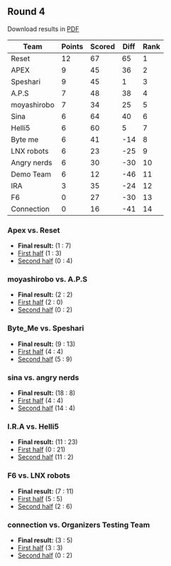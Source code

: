 ## Round 4

Download results in [PDF](pdfs/round4.pdf)

| Team        | Points | Scored | Diff | Rank |
|-------------|--------|--------|------|------|
| Reset       | 12     | 67     | 65   | 1    |
| APEX        | 9      | 45     | 36   | 2    |
| Speshari    | 9      | 45     | 1    | 3    |
| A.P.S       | 7      | 48     | 38   | 4    |
| moyashirobo | 7      | 34     | 25   | 5    |
| Sina        | 6      | 64     | 40   | 6    |
| Helli5      | 6      | 60     | 5    | 7    |
| Byte me     | 6      | 41     | -14  | 8    |
| LNX robots  | 6      | 23     | -25  | 9    |
| Angry nerds | 6      | 30     | -30  | 10   |
| Demo Team   | 6      | 12     | -46  | 11   |
| IRA         | 3      | 35     | -24  | 12   |
| F6          | 0      | 27     | -30  | 13   |
| Connection  | 0      | 16     | -41  | 14   |

### Apex vs. Reset
- **Final result:** (1 : 7)
- [First half](https://robocupjuniortc.github.io/rcj-2022-soccer-sim-outputs/sim22_4_01-1/sim22_4_01_-_1_-_Reset_vs_Apex-20220728T180500-new.html) (1 : 3)
- [Second half](https://robocupjuniortc.github.io/rcj-2022-soccer-sim-outputs/sim22_4_01-2/sim22_4_01_-_2_-_Apex_vs_Reset-20220728T190223-new.html) (0 : 4)


### moyashirobo vs. A.P.S
- **Final result:** (2 : 2)
- [First half](https://robocupjuniortc.github.io/rcj-2022-soccer-sim-outputs/sim22_4_02-1/sim22_4_02_-_1_-_A.P-new.html) (2 : 0)
- [Second half](https://robocupjuniortc.github.io/rcj-2022-soccer-sim-outputs/sim22_4_02-2/sim22_4_02_-_2_-_moyashirobo_vs_A.P-new.html) (0 : 2)


### Byte_Me vs. Speshari
- **Final result:** (9 : 13)
- [First half](https://robocupjuniortc.github.io/rcj-2022-soccer-sim-outputs/sim22_4_03-1/sim22_4_03_-_1_-_Speshari_vs_Byte_Me-20220728T215530-new.html) (4 : 4)
- [Second half](https://robocupjuniortc.github.io/rcj-2022-soccer-sim-outputs/sim22_4_03-2/sim22_4_03_-_2_-_Byte_Me_vs_Speshari-20220728T225317-new.html) (5 : 9)


### ﻿sina vs. angry nerds
- **Final result:** (18 : 8)
- [First half](https://robocupjuniortc.github.io/rcj-2022-soccer-sim-outputs/sim22_4_04-1/sim22_4_04_-_1_-_angry_nerds_vs_﻿sina-20220728T235110-new.html) (4 : 4)
- [Second half](https://robocupjuniortc.github.io/rcj-2022-soccer-sim-outputs/sim22_4_04-2/sim22_4_04_-_2_-_﻿sina_vs_angry_nerds-20220729T002416-new.html) (14 : 4)


### I.R.A vs. Helli5
- **Final result:** (11 : 23)
- [First half](https://robocupjuniortc.github.io/rcj-2022-soccer-sim-outputs/sim22_4_05-1/sim22_4_05_-_1_-_Helli5_vs_I.R-new.html) (0 : 21)
- [Second half](https://robocupjuniortc.github.io/rcj-2022-soccer-sim-outputs/sim22_4_05-2/sim22_4_05_-_2_-_I.R-new.html) (11 : 2)


### F6 vs. LNX robots
- **Final result:** (7 : 11)
- [First half](https://robocupjuniortc.github.io/rcj-2022-soccer-sim-outputs/sim22_4_06-1/sim22_4_06_-_1_-_LNX_robots_vs_F6-20220729T024735-new.html) (5 : 5)
- [Second half](https://robocupjuniortc.github.io/rcj-2022-soccer-sim-outputs/sim22_4_06-2/sim22_4_06_-_2_-_F6_vs_LNX_robots-20220729T034426-new.html) (2 : 6)


### connection vs. Organizers Testing Team
- **Final result:** (3 : 5)
- [First half](https://robocupjuniortc.github.io/rcj-2022-soccer-sim-outputs/sim22_4_07-1/sim22_4_07_-_1_-_Organizers_Testing_Team_vs_connection-20220729T044021-new.html) (3 : 3)
- [Second half](https://robocupjuniortc.github.io/rcj-2022-soccer-sim-outputs/sim22_4_07-2/sim22_4_07_-_2_-_connection_vs_Organizers_Testing_Team-20220729T053708-new.html) (0 : 2)
